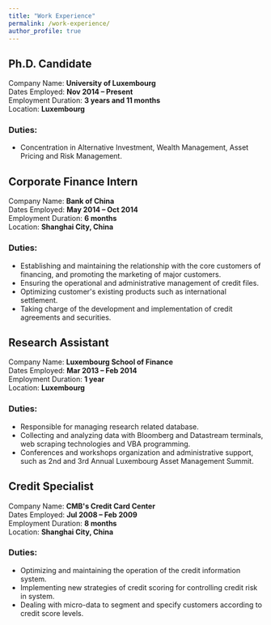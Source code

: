```yaml
---
title: "Work Experience"
permalink: /work-experience/
author_profile: true
---
```



## Ph.D. Candidate
Company Name: **University of Luxembourg**</br>
Dates Employed: **Nov 2014 – Present**</br>
Employment Duration: **3 years and 11 months**</br>
Location: **Luxembourg**
### Duties:
* Concentration in Alternative Investment, Wealth Management, Asset Pricing and Risk Management.

## Corporate Finance Intern
Company Name: **Bank of China**</br>
Dates Employed: **May 2014 – Oct 2014**</br>
Employment Duration: **6 months**</br>
Location: **Shanghai City, China**
### Duties:
* Establishing and maintaining the relationship with the core customers of financing, and promoting the marketing of major customers.
* Ensuring the operational and administrative management of credit files.
* Optimizing customer's existing products such as international settlement.
* Taking charge of the development and implementation of credit agreements and securities.

## Research Assistant
Company Name: **Luxembourg School of Finance**</br>
Dates Employed: **Mar 2013 – Feb 2014**</br>
Employment Duration: **1 year**</br>
Location: **Luxembourg**</br>
### Duties:
* Responsible for managing research related database.
* Collecting and analyzing data with Bloomberg and Datastream terminals, web scraping technologies and VBA programming. 
* Conferences and workshops organization and administrative support, such as 2nd and 3rd Annual Luxembourg Asset Management Summit.

## Credit Specialist
Company Name: **CMB's Credit Card Center**</br>
Dates Employed: **Jul 2008 – Feb 2009**</br>
Employment Duration: **8 months**</br>
Location: **Shanghai City, China**</br>
### Duties:
* Optimizing and maintaining the operation of the credit information system. 
* Implementing new strategies of credit scoring for controlling credit risk in system. 
* Dealing with micro-data to segment and specify customers according to credit score levels.



